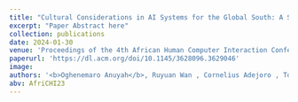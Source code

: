 ```yaml
---
title: "Cultural Considerations in AI Systems for the Global South: A Systematic Review"
excerpt: "Paper Abstract here"
collection: publications
date: 2024-01-30
venue: 'Proceedings of the 4th African Human Computer Interaction Conference'
paperurl: 'https://dl.acm.org/doi/10.1145/3628096.3629046'
image:
authors: '<b>Oghenemaro Anuyah</b>, Ruyuan Wan , Cornelius Adejoro , Tom Yeh , Ronald Metoyer , & Karla Badillo-Urquiola.'
abv: AfriCHI23
---
```



